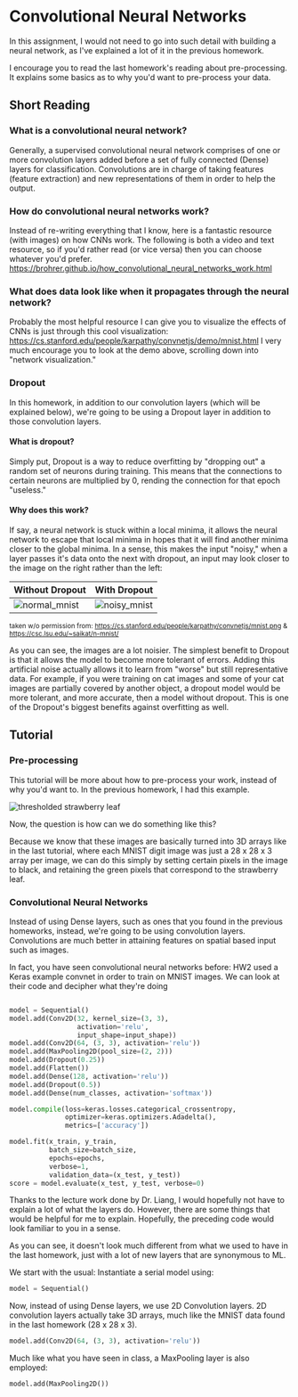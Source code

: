 # Convolutional Neural Networks
In this assignment, I would not need to go into such detail with building a neural network, as I've explained a lot of it in the previous homework.

I encourage you to read the last homework's reading about pre-processing. It explains some basics as to why you'd want to pre-process your data.

## Short Reading
### What is a convolutional neural network?
Generally, a supervised convolutional neural network comprises of one or more convolution layers added before a set of fully connected (Dense) layers for classification. Convolutions are in charge of taking features (feature extraction) and new representations of them in order to help the output. 

### How do convolutional neural networks work?
Instead of re-writing everything that I know, here is a fantastic resource (with images) on how CNNs work. The following is both a video and text resource, so if you'd rather read (or vice versa) then you can choose whatever you'd prefer.
https://brohrer.github.io/how_convolutional_neural_networks_work.html

### What does data look like when it propagates through the neural network?
Probably the most helpful resource I can give you to visualize the effects of CNNs is just through this cool visualization:
https://cs.stanford.edu/people/karpathy/convnetjs/demo/mnist.html
I very much encourage you to look at the demo above, scrolling down into "network visualization."

### Dropout
In this homework, in addition to our convolution layers (which will be explained below), we're going to be using a Dropout layer in addition to those convolution layers. 

#### What is dropout? 
Simply put, Dropout is a way to reduce overfitting by "dropping out" a random set of neurons during training. This means that the connections to certain neurons are multiplied by 0, rending the connection for that epoch "useless."

#### Why does this work? 
If say, a neural network is stuck within a local minima, it allows the neural network to escape that local minima in hopes that it will find another minima closer to the global minima. In a sense, this makes the input "noisy," when a layer passes it's data onto the next with dropout, an input may look closer to the image on the right rather than the left:

Without Dropout | With Dropout
------------ | -------------
![normal_mnist](https://i.imgur.com/2ayEHKT.png?1) | ![noisy_mnist](https://i.imgur.com/gnmrCLO.png)

<sub> taken w/o permission from: https://cs.stanford.edu/people/karpathy/convnetjs/mnist.png & https://csc.lsu.edu/~saikat/n-mnist/ </sub>

As you can see, the images are a lot noisier. The simplest benefit to Dropout is that it allows the model to become more tolerant of errors. Adding this artificial noise actually allows it to learn from "worse" but still representative data. For example, if you were training on cat images and some of your cat images are partially covered by another object, a dropout model would be more tolerant, and more accurate, then a model without dropout. This is one of the Dropout's biggest benefits against overfitting as well.

## Tutorial
### Pre-processing
This tutorial will be more about how to pre-process your work, instead of why you'd want to. In the previous homework, I had this example.

![thresholded strawberry leaf](https://i.imgur.com/rb9n4fM.png)

Now, the question is how can we do something like this?

Because we know that these images are basically turned into 3D arrays like in the last tutorial, where each MNIST digit image was just a 28 x 28 x 3 array per image, we can do this simply by setting certain pixels in the image to black, and retaining the green pixels that correspond to the strawberry leaf.

### Convolutional Neural Networks
Instead of using Dense layers, such as ones that you found in the previous homeworks, instead, we're going to be using convolution layers. Convolutions are much better in attaining features on spatial based input such as images.

In fact, you have seen convolutional neural networks before: HW2 used a Keras example convnet in order to train on MNIST images. We can look at their code and decipher what they're doing

```py

model = Sequential()
model.add(Conv2D(32, kernel_size=(3, 3),
                 activation='relu',
                 input_shape=input_shape))
model.add(Conv2D(64, (3, 3), activation='relu'))
model.add(MaxPooling2D(pool_size=(2, 2)))
model.add(Dropout(0.25))
model.add(Flatten())
model.add(Dense(128, activation='relu'))
model.add(Dropout(0.5))
model.add(Dense(num_classes, activation='softmax'))

model.compile(loss=keras.losses.categorical_crossentropy,
              optimizer=keras.optimizers.Adadelta(),
              metrics=['accuracy'])

model.fit(x_train, y_train,
          batch_size=batch_size,
          epochs=epochs,
          verbose=1,
          validation_data=(x_test, y_test))
score = model.evaluate(x_test, y_test, verbose=0)

```

Thanks to the lecture work done by Dr. Liang, I would hopefully not have to explain a lot of what the layers do. However, there are some things that would be helpful for me to explain. Hopefully, the preceding code would look familiar to you in a sense. 

As you can see, it doesn't look much different from what we used to have in the last homework, just with a lot of new layers that are synonymous to ML.

We start with the usual:
Instantiate a serial model using:
```py
model = Sequential()
```

Now, instead of using Dense layers, we use 2D Convolution layers. 2D convolution layers actually take 3D arrays, much like the MNIST data found in the last homework (28 x 28 x 3).
```py
model.add(Conv2D(64, (3, 3), activation='relu'))
```

Much like what you have seen in class, a MaxPooling layer is also employed:
```py
model.add(MaxPooling2D())
```
